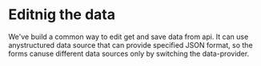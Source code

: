 # Editnig the data

We've build a common way to edit get and save data from api. It can use anystructured data source that can provide specified JSON format, so the forms canuse different data sources only by switching the data-provider.
